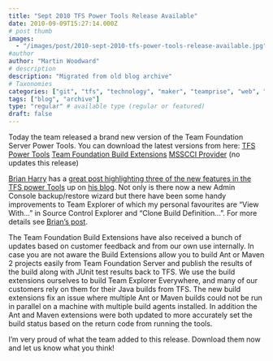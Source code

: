 ```yaml
---
title: "Sept 2010 TFS Power Tools Release Available"
date: 2010-09-09T15:27:14.000Z
# post thumb
images:
  - "/images/post/2010-sept-2010-tfs-power-tools-release-available.jpg"
#author
author: "Martin Woodward"
# description
description: "Migrated from old blog archive"
# Taxonomies
categories: ["git", "tfs", "technology", "maker", "teamprise", "web", "programming", "personal"]
tags: ["blog", "archive"]
type: "regular" # available type (regular or featured)
draft: false
---
```

Today the team released a brand new version of the Team Foundation Server Power Tools.  You can download the latest versions from here:     [TFS Power Tools](http://visualstudiogallery.msdn.microsoft.com/en-us/c255a1e4-04ba-4f68-8f4e-cd473d6b971f)    [Team Foundation Build Extensions](http://visualstudiogallery.msdn.microsoft.com/en-us/2d7c8577-54b8-47ce-82a5-8649f579dcb6)    [MSSCCI Provider](http://visualstudiogallery.msdn.microsoft.com/en-us/bce06506-be38-47a1-9f29-d3937d3d88d6) (no updates this release)   

[Brian Harry](http://blogs.msdn.com/b/bharry/) has a [great post highlighting three of the new features in the TFS power Tools](http://blogs.msdn.com/b/bharry/archive/2010/09/09/sept-2010-tfs-power-tools-release-available.aspx) up on [his blog](http://blogs.msdn.com/b/bharry/).  Not only is there now a new Admin Console backup/restore wizard but there have been some handy improvements to Team Explorer of which my personal favourites are “View With…” in Source Control Explorer and “Clone Build Definition…”.  For more details see [Brian’s post](http://blogs.msdn.com/b/bharry/archive/2010/09/09/sept-2010-tfs-power-tools-release-available.aspx).  

The Team Foundation Build Extensions have also received a bunch of updates based on customer feedback and from our own use internally.  In case you are not aware the Build Extensions allow you to build Ant or Maven 2 projects easily from Team Foundation Server and publish the results of the build along with JUnit test results back to TFS.  We use the build extensions ourselves to build Team Explorer Everywhere, and many of our customers rely on them for their Java builds from TFS.  The new build extensions fix an issue where multiple Ant or Maven builds could not be run in parallel on a machine with multiple build agents installed.  In addition the Ant and Maven extensions were both updated to more accurately set the build status based on the return code from running the tools.  

I’m very proud of what the team added to this release.  Download them now and let us know what you think!